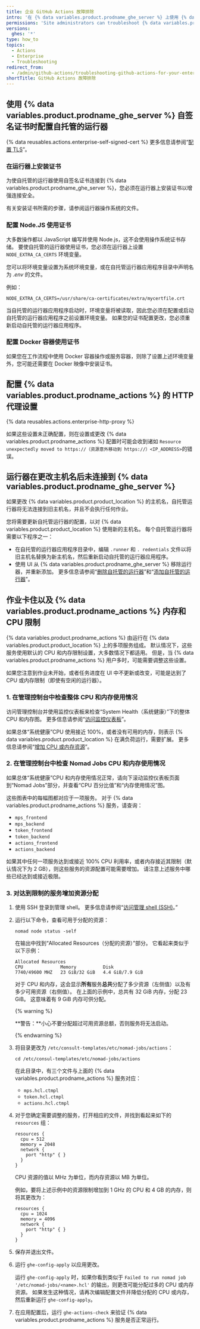 ```yaml
---
title: 企业 GitHub Actions 故障排除
intro: '在 {% data variables.product.prodname_ghe_server %} 上使用 {% data variables.product.prodname_actions %} 时的常见问题疑难解答。'
permissions: 'Site administrators can troubleshoot {% data variables.product.prodname_actions %} issues and modify {% data variables.product.prodname_ghe_server %} configurations.'
versions:
  ghes: '*'
type: how_to
topics:
  - Actions
  - Enterprise
  - Troubleshooting
redirect_from:
  - /admin/github-actions/troubleshooting-github-actions-for-your-enterprise
shortTitle: GitHub Actions 故障排除
---
```


## 使用 {% data variables.product.prodname_ghe_server %} 自签名证书时配置自托管的运行器

{% data reusables.actions.enterprise-self-signed-cert %} 更多信息请参阅“[配置 TLS](/admin/configuration/configuring-tls)”。

### 在运行器上安装证书

为使自托管的运行器使用自签名证书连接到 {% data variables.product.prodname_ghe_server %}，您必须在运行器上安装证书以增强连接安全。

有关安装证书所需的步骤，请参阅运行器操作系统的文件。

### 配置 Node.JS 使用证书

大多数操作都以 JavaScript 编写并使用 Node.js，这不会使用操作系统证书存储。 要使自托管的运行器使用证书，您必须在运行器上设置 `NODE_EXTRA_CA_CERTS` 环境变量。

您可以将环境变量设置为系统环境变量，或在自托管运行器应用程序目录中声明名为 _.env_ 的文件。

例如：

```shell
NODE_EXTRA_CA_CERTS=/usr/share/ca-certificates/extra/mycertfile.crt
```

当自托管的运行器应用程序启动时，环境变量将被读取，因此您必须在配置或启动自托管的运行器应用程序之前设置环境变量。 如果您的证书配置更改，您必须重新启动自托管的运行器应用程序。

### 配置 Docker 容器使用证书

如果您在工作流程中使用 Docker 容器操作或服务容器，则除了设置上述环境变量外，您可能还需要在 Docker 映像中安装证书。

## 配置 {% data variables.product.prodname_actions %} 的 HTTP 代理设置

{% data reusables.actions.enterprise-http-proxy %}

如果这些设置未正确配置，则在设置或更改 {% data variables.product.prodname_actions %} 配置时可能会收到诸如 `Resource unexpectedly moved to https://（资源意外移动到 https://）<IP_ADDRESS>`的错误。

## 运行器在更改主机名后未连接到 {% data variables.product.prodname_ghe_server %}

如果更改 {% data variables.product.product_location %} 的主机名，自托管运行器将无法连接到旧主机名，并且不会执行任何作业。

您将需要更新自托管运行器的配置，以对 {% data variables.product.product_location %} 使用新的主机名。 每个自托管运行器将需要以下程序之一：

* 在自托管的运行器应用程序目录中，编辑 `.runner` 和 `. redentials` 文件以将旧主机名替换为新主机名，然后重新启动自托管的运行器应用程序。
* 使用 UI 从 {% data variables.product.prodname_ghe_server %} 移除运行器，并重新添加。 更多信息请参阅“[删除自托管的运行器](/actions/hosting-your-own-runners/removing-self-hosted-runners)”和“[添加自托管的运行器](/actions/hosting-your-own-runners/adding-self-hosted-runners)”。

## 作业卡住以及 {% data variables.product.prodname_actions %} 内存和 CPU 限制

{% data variables.product.prodname_actions %} 由运行在 {% data variables.product.product_location %} 上的多项服务组成。 默认情况下，这些服务使用默认的 CPU 和内存限制设置，大多数情况下都适用。 但是，当 {% data variables.product.prodname_actions %} 用户多时，可能需要调整这些设置。

如果您注意到作业未开始，或者任务进度在 UI 中不更新或改变，可能是达到了 CPU 或内存限制（即使有空闲的运行器）。

### 1. 在管理控制台中检查整体 CPU 和内存使用情况

访问管理控制台并使用监控仪表板来检查“System Health（系统健康）”下的整体 CPU 和内存图。 更多信息请参阅“[访问监控仪表板](/admin/enterprise-management/accessing-the-monitor-dashboard)”。

如果总体“系统健康”CPU 使用接近 100%，或者没有可用的内存，则表示 {% data variables.product.product_location %} 在满负荷运行，需要扩展。 更多信息请参阅“[增加 CPU 或内存资源](/admin/enterprise-management/increasing-cpu-or-memory-resources)”。

### 2. 在管理控制台中检查 Nomad Jobs CPU 和内存使用情况

如果总体“系统健康”CPU 和内存使用情况正常，请向下滚动监控仪表板页面到“Nomad Jobs”部分，并查看“CPU 百分比值”和“内存使用情况”图。

这些图表中的每幅图都对应于一项服务。 对于 {% data variables.product.prodname_actions %} 服务，请查询：

* `mps_frontend`
* `mps_backend`
* `token_frontend`
* `token_backend`
* `actions_frontend`
* `actions_backend`

如果其中任何一项服务达到或接近 100% CPU 利用率，或者内存接近其限制（默认情况下为 2 GB），则这些服务的资源配置可能需要增加。 请注意上述服务中哪些已经达到或接近极限。

### 3. 对达到限制的服务增加资源分配

1. 使用 SSH 登录到管理 shell。 更多信息请参阅“[访问管理 shell (SSH)](/admin/configuration/accessing-the-administrative-shell-ssh)。”
1. 运行以下命令，查看可用于分配的资源：

   ```shell
   nomad node status -self
   ```

   在输出中找到“Allocated Resources（分配的资源）”部分。 它看起来类似于以下示例：

   ```
   Allocated Resources
   CPU              Memory          Disk
   7740/49600 MHZ   23 GiB/32 GiB   4.4 GiB/7.9 GiB
   ```

   对于 CPU 和内存，这会显示**所有**服务**总共**分配了多少资源（左侧值）以及有多少可用资源（右侧值）。 在上面的示例中，总共有 32 GiB 内存，分配 23 GiB。 这意味着有 9 GiB 内存可供分配。

   {% warning %}

   **警告：**小心不要分配超过可用资源总额，否则服务将无法启动。

   {% endwarning %}
1. 将目录更改为 `/etc/consult-templates/etc/nomad-jobs/actions`：

   ```shell
   cd /etc/consul-templates/etc/nomad-jobs/actions
   ```

   在此目录中，有三个文件与上面的 {% data variables.product.prodname_actions %} 服务对应：

   * `mps.hcl.ctmpl`
   * `token.hcl.ctmpl`
   * `actions.hcl.ctmpl`
1. 对于您确定需要调整的服务，打开相应的文件，并找到看起来如下的 `resources` 组：

   ```
   resources {
     cpu = 512
     memory = 2048
     network {
       port "http" { }
     }
   }
   ```

   CPU 资源的值以 MHz 为单位，而内存资源以 MB 为单位。

   例如，要将上述示例中的资源限制增加到 1 GHz 的 CPU 和 4 GB 的内存，则将其更改为：

   ```
   resources {
     cpu = 1024
     memory = 4096
     network {
       port "http" { }
     }
   }
   ```
1. 保存并退出文件。
1. 运行 `ghe-config-apply` 以应用更改。

    运行 `ghe-config-apply` 时，如果你看到类似于 `Failed to run nomad job '/etc/nomad-jobs/<name>.hcl'` 的输出，则更改可能分配过多的 CPU 或内存资源。 如果发生这种情况，请再次编辑配置文件并降低分配的 CPU 或内存，然后重新运行 `ghe-config-apply`。
1. 在应用配置后，运行 `ghe-actions-check` 来验证 {% data variables.product.prodname_actions %} 服务是否正常运行。
